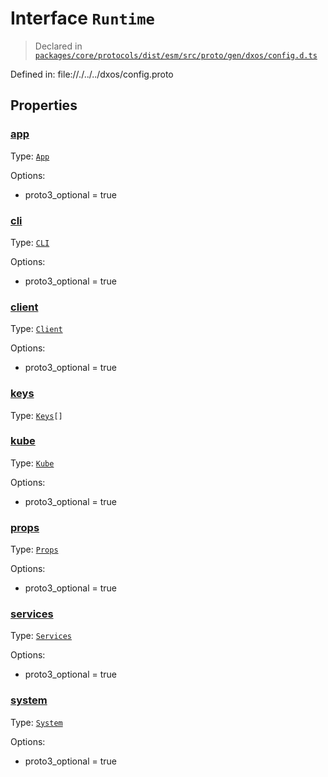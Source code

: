 # Interface `Runtime`
> Declared in [`packages/core/protocols/dist/esm/src/proto/gen/dxos/config.d.ts`]()

Defined in:
   file://./../../dxos/config.proto
## Properties
### [app]()
Type: <code>[App](/api/@dxos/config/interfaces/App)</code>

Options:
  - proto3_optional = true
### [cli]()
Type: <code>[CLI](/api/@dxos/config/interfaces/CLI)</code>

Options:
  - proto3_optional = true
### [client]()
Type: <code>[Client](/api/@dxos/config/interfaces/Client)</code>

Options:
  - proto3_optional = true
### [keys]()
Type: <code>[Keys](/api/@dxos/config/interfaces/Keys)[]</code>
### [kube]()
Type: <code>[Kube](/api/@dxos/config/interfaces/Kube)</code>

Options:
  - proto3_optional = true
### [props]()
Type: <code>[Props](/api/@dxos/config/interfaces/Props)</code>

Options:
  - proto3_optional = true
### [services]()
Type: <code>[Services](/api/@dxos/config/interfaces/Services)</code>

Options:
  - proto3_optional = true
### [system]()
Type: <code>[System](/api/@dxos/config/interfaces/System)</code>

Options:
  - proto3_optional = true